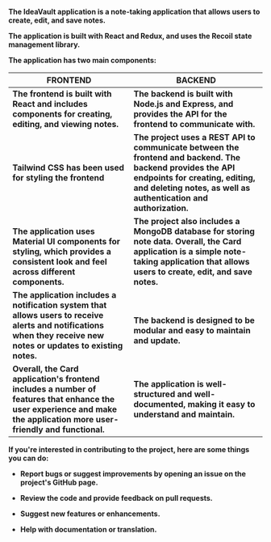 **The IdeaVault application is a note-taking application that allows users to create, edit, and save notes.** 

**The application is built with React and Redux, and uses the Recoil state management library.** 


**The application has two main components:**

| **FRONTEND** | **BACKEND** |
| ---- | ---- |
| **The frontend is built with React and includes components for creating, editing, and viewing notes.** | **The backend is built with Node.js and Express, and provides the API for the frontend to communicate with.** |
| **Tailwind CSS has been used for styling the frontend** | **The project uses a REST API to communicate between the frontend and backend. The** <br> **backend provides the API endpoints for creating, editing, and deleting notes, as well as authentication and authorization.** |
| **<br>The application uses Material UI components for styling, which provides a consistent look and feel across different components.** | **The project also includes a MongoDB database for storing note data. Overall, the Card application is a simple note-taking application that allows users to create, edit, and save notes.** |
| **The application includes a notification system that allows users to receive alerts and notifications when they receive new notes or updates to existing notes.** | <br>**The backend is designed to be modular and easy to maintain and update.** |
| **Overall, the Card application's frontend includes a number of features that enhance the user experience and make the application more user-friendly and functional.** | **The application is well-structured and well-documented, making it easy to understand and maintain.** |

**If you're interested in contributing to the project, here are some things you can do:**

- **Report bugs or suggest improvements by opening an issue on the project's GitHub page.**

- **Review the code and provide feedback on pull requests.**

- **Suggest new features or enhancements.**

- **Help with documentation or translation.**
